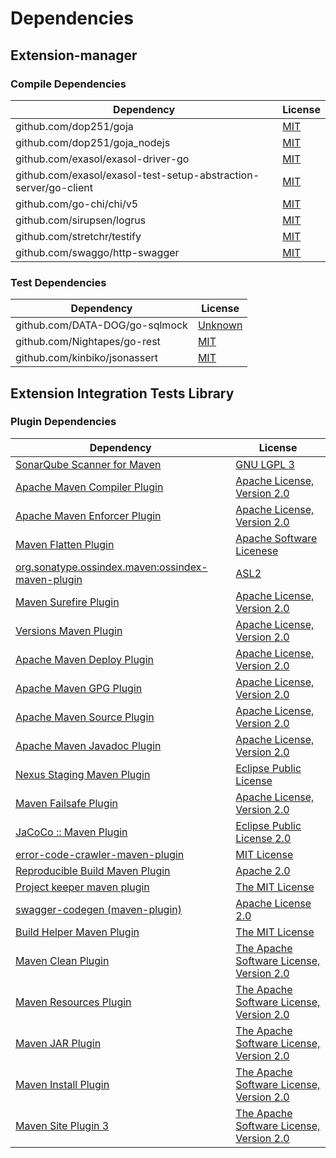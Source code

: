 <!-- @formatter:off -->
# Dependencies

## Extension-manager

### Compile Dependencies

| Dependency                                                       | License  |
| ---------------------------------------------------------------- | -------- |
| github.com/dop251/goja                                           | [MIT][0] |
| github.com/dop251/goja_nodejs                                    | [MIT][1] |
| github.com/exasol/exasol-driver-go                               | [MIT][2] |
| github.com/exasol/exasol-test-setup-abstraction-server/go-client | [MIT][3] |
| github.com/go-chi/chi/v5                                         | [MIT][4] |
| github.com/sirupsen/logrus                                       | [MIT][5] |
| github.com/stretchr/testify                                      | [MIT][6] |
| github.com/swaggo/http-swagger                                   | [MIT][7] |

### Test Dependencies

| Dependency                     | License      |
| ------------------------------ | ------------ |
| github.com/DATA-DOG/go-sqlmock | [Unknown][8] |
| github.com/Nightapes/go-rest   | [MIT][9]     |
| github.com/kinbiko/jsonassert  | [MIT][10]    |

## Extension Integration Tests Library

### Plugin Dependencies

| Dependency                                              | License                                        |
| ------------------------------------------------------- | ---------------------------------------------- |
| [SonarQube Scanner for Maven][11]                       | [GNU LGPL 3][12]                               |
| [Apache Maven Compiler Plugin][13]                      | [Apache License, Version 2.0][14]              |
| [Apache Maven Enforcer Plugin][15]                      | [Apache License, Version 2.0][14]              |
| [Maven Flatten Plugin][16]                              | [Apache Software Licenese][17]                 |
| [org.sonatype.ossindex.maven:ossindex-maven-plugin][18] | [ASL2][17]                                     |
| [Maven Surefire Plugin][19]                             | [Apache License, Version 2.0][14]              |
| [Versions Maven Plugin][20]                             | [Apache License, Version 2.0][14]              |
| [Apache Maven Deploy Plugin][21]                        | [Apache License, Version 2.0][14]              |
| [Apache Maven GPG Plugin][22]                           | [Apache License, Version 2.0][14]              |
| [Apache Maven Source Plugin][23]                        | [Apache License, Version 2.0][14]              |
| [Apache Maven Javadoc Plugin][24]                       | [Apache License, Version 2.0][14]              |
| [Nexus Staging Maven Plugin][25]                        | [Eclipse Public License][26]                   |
| [Maven Failsafe Plugin][27]                             | [Apache License, Version 2.0][14]              |
| [JaCoCo :: Maven Plugin][28]                            | [Eclipse Public License 2.0][29]               |
| [error-code-crawler-maven-plugin][30]                   | [MIT License][31]                              |
| [Reproducible Build Maven Plugin][32]                   | [Apache 2.0][17]                               |
| [Project keeper maven plugin][33]                       | [The MIT License][34]                          |
| [swagger-codegen (maven-plugin)][35]                    | [Apache License 2.0][36]                       |
| [Build Helper Maven Plugin][37]                         | [The MIT License][38]                          |
| [Maven Clean Plugin][39]                                | [The Apache Software License, Version 2.0][17] |
| [Maven Resources Plugin][40]                            | [The Apache Software License, Version 2.0][17] |
| [Maven JAR Plugin][41]                                  | [The Apache Software License, Version 2.0][17] |
| [Maven Install Plugin][42]                              | [The Apache Software License, Version 2.0][17] |
| [Maven Site Plugin 3][43]                               | [The Apache Software License, Version 2.0][17] |

[0]: https://github.com/dop251/goja/blob/c4d370b87b45/LICENSE
[1]: https://github.com/dop251/goja_nodejs/blob/678b33ca5009/LICENSE
[2]: https://github.com/exasol/exasol-driver-go/blob/v0.4.5/LICENSE
[3]: https://github.com/exasol/exasol-test-setup-abstraction-server/blob/go-client/v0.2.4/go-client/LICENSE
[4]: https://github.com/go-chi/chi/blob/v5.0.7/LICENSE
[5]: https://github.com/sirupsen/logrus/blob/v1.9.0/LICENSE
[6]: https://github.com/stretchr/testify/blob/v1.8.0/LICENSE
[7]: https://github.com/swaggo/http-swagger/blob/v1.3.3/LICENSE
[8]: https://github.com/DATA-DOG/go-sqlmock/blob/master/LICENSE
[9]: https://github.com/Nightapes/go-rest/blob/v0.2.1/LICENSE
[10]: https://github.com/kinbiko/jsonassert/blob/HEAD/LICENSE
[11]: http://sonarsource.github.io/sonar-scanner-maven/
[12]: http://www.gnu.org/licenses/lgpl.txt
[13]: https://maven.apache.org/plugins/maven-compiler-plugin/
[14]: https://www.apache.org/licenses/LICENSE-2.0.txt
[15]: https://maven.apache.org/enforcer/maven-enforcer-plugin/
[16]: https://www.mojohaus.org/flatten-maven-plugin/
[17]: http://www.apache.org/licenses/LICENSE-2.0.txt
[18]: https://sonatype.github.io/ossindex-maven/maven-plugin/
[19]: https://maven.apache.org/surefire/maven-surefire-plugin/
[20]: http://www.mojohaus.org/versions-maven-plugin/
[21]: https://maven.apache.org/plugins/maven-deploy-plugin/
[22]: https://maven.apache.org/plugins/maven-gpg-plugin/
[23]: https://maven.apache.org/plugins/maven-source-plugin/
[24]: https://maven.apache.org/plugins/maven-javadoc-plugin/
[25]: http://www.sonatype.com/public-parent/nexus-maven-plugins/nexus-staging/nexus-staging-maven-plugin/
[26]: http://www.eclipse.org/legal/epl-v10.html
[27]: https://maven.apache.org/surefire/maven-failsafe-plugin/
[28]: https://www.jacoco.org/jacoco/trunk/doc/maven.html
[29]: https://www.eclipse.org/legal/epl-2.0/
[30]: https://github.com/exasol/error-code-crawler-maven-plugin/
[31]: https://github.com/exasol/error-code-crawler-maven-plugin/blob/main/LICENSE
[32]: http://zlika.github.io/reproducible-build-maven-plugin
[33]: https://github.com/exasol/project-keeper/
[34]: https://github.com/exasol/project-keeper/blob/main/LICENSE
[35]: https://github.com/swagger-api/swagger-codegen/modules/swagger-codegen-maven-plugin
[36]: http://www.apache.org/licenses/LICENSE-2.0.html
[37]: http://www.mojohaus.org/build-helper-maven-plugin/
[38]: https://opensource.org/licenses/mit-license.php
[39]: http://maven.apache.org/plugins/maven-clean-plugin/
[40]: http://maven.apache.org/plugins/maven-resources-plugin/
[41]: http://maven.apache.org/plugins/maven-jar-plugin/
[42]: http://maven.apache.org/plugins/maven-install-plugin/
[43]: http://maven.apache.org/plugins/maven-site-plugin/

